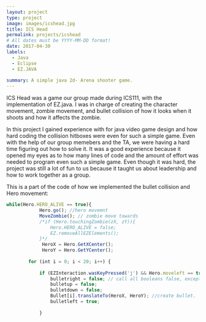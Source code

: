```yaml
---
layout: project
type: project
image: images/icshead.jpg
title: ICS Head
permalink: projects/icshead
# All dates must be YYYY-MM-DD format!
date: 2017-04-30
labels:
  - Java
  - Eclipse
  - EZ.JAVA
  
summary: A simple java 2d- Arena shooter game.
---
```



ICS Head was a game our group made during ICS111, with the implementation of EZ.java. I was in charge of creating the character movement, zombie movement, and bullet collision of how it looks when it shoots and how it affects the zombie. 

In this project I gained experience with for java video game design and how hard coding the collision hitboxes were even for such a simple game. Even with the help of our group memebers and the TA, we were having a hard time figuring out how to solve it. It was a good experience because it opened my eyes as to how many lines of code and the amount of effort was needed to program even such a simple game. Even though it was hard, the project was still a lot of fun to us because it taught us about leadership and how to work together as a group.

This is a part of the code of how we implemented the bullet collision and Hero movement:

```js
while(Hero.HERO_ALIVE == true){
			Hero.go(); //hero movemnt
			MoveZombie(); // zombie move towards 
			/*if (Hero.touchingZombie(zX, zY)){
				Hero.HERO_ALIVE = false;
				EZ.removeAllEZElements();
			}*/
			 HeroX = Hero.GetXCenter();
			 HeroY = Hero.GetYCenter();
	 
		for (int i = 0; i < 20; i++) {
			
			if (EZInteraction.wasKeyPressed('j') && Hero.moveleft == true) { // if j was pressed, character looking left, shoot left
				bulletright = false; // call all booleans false, except for character facing left
				bulletup = false;
				bulletdown = false;
				Bullet[i].translateTo(HeroX, HeroY); //create bullet.
				bulletleft = true;
			
			}
```
 

